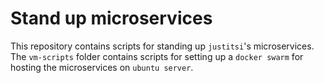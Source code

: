 # Stand up microservices

This repository contains scripts for standing up `justitsi`'s microservices. The `vm-scripts` folder contains scripts for setting up a `docker swarm` for hosting the microservices on `ubuntu server`.
